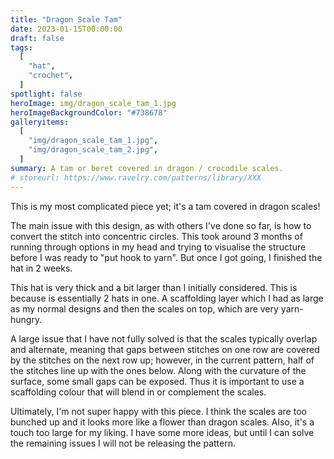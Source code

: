 ```yaml
---
title: "Dragon Scale Tam"
date: 2023-01-15T00:00:00
draft: false
tags:
  [
    "hat",
    "crochet",
  ]
spotlight: false
heroImage: img/dragon_scale_tam_1.jpg
heroImageBackgroundColor: "#738678"
galleryitems:
  [
    "img/dragon_scale_tam_1.jpg",
    "img/dragon_scale_tam_2.jpg",
  ]
summary: A tam or beret covered in dragon / crocodile scales.
# storeurl: https://www.ravelry.com/patterns/library/XXX
---
```


This is my most complicated piece yet; it's a tam covered in dragon scales!

The main issue with this design, as with others I've done so far, is how to convert the stitch into concentric circles.
This took around 3 months of running through options in my head and trying to visualise the structure before I was ready to "put hook to yarn".
But once I got going, I finished the hat in 2 weeks.

This hat is very thick and a bit larger than I initially considered. This is because is essentially 2 hats in one.
A scaffolding layer which I had as large as my normal designs and then the scales on top, which are very yarn-hungry.

A large issue that I have not fully solved is that the scales typically overlap and alternate, meaning that gaps between stitches on one row are covered by the stitches on the next row up; however, in the current pattern, half of the stitches line up with the ones below.
Along with the curvature of the surface, some small gaps can be exposed.
Thus it is important to use a scaffolding colour that will blend in or complement the scales.

Ultimately, I'm not super happy with this piece. I think the scales are too bunched up and it looks more like a flower than dragon scales.
Also, it's a touch too large for my liking.
I have some more ideas, but until I can solve the remaining issues I will not be releasing the pattern.

